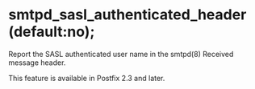 # smtpd_sasl_authenticated_header (default:no); 

 Report the SASL authenticated user name in the smtpd(8) Received
message header.  

 This feature is available in Postfix 2.3 and later.  


